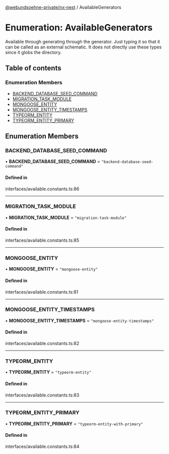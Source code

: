 [@webundsoehne-private/nx-nest](../README.md) / AvailableGenerators

# Enumeration: AvailableGenerators

Available through generating through the generator.
Just typing it so that it can be called as an external schematic.
It does not directly use these types since it globs the directory.

## Table of contents

### Enumeration Members

- [BACKEND\_DATABASE\_SEED\_COMMAND](AvailableGenerators.md#backend_database_seed_command)
- [MIGRATION\_TASK\_MODULE](AvailableGenerators.md#migration_task_module)
- [MONGOOSE\_ENTITY](AvailableGenerators.md#mongoose_entity)
- [MONGOOSE\_ENTITY\_TIMESTAMPS](AvailableGenerators.md#mongoose_entity_timestamps)
- [TYPEORM\_ENTITY](AvailableGenerators.md#typeorm_entity)
- [TYPEORM\_ENTITY\_PRIMARY](AvailableGenerators.md#typeorm_entity_primary)

## Enumeration Members

### BACKEND\_DATABASE\_SEED\_COMMAND

• **BACKEND\_DATABASE\_SEED\_COMMAND** = ``"backend-database-seed-command"``

#### Defined in

interfaces/available.constants.ts:86

___

### MIGRATION\_TASK\_MODULE

• **MIGRATION\_TASK\_MODULE** = ``"migration-task-module"``

#### Defined in

interfaces/available.constants.ts:85

___

### MONGOOSE\_ENTITY

• **MONGOOSE\_ENTITY** = ``"mongoose-entity"``

#### Defined in

interfaces/available.constants.ts:81

___

### MONGOOSE\_ENTITY\_TIMESTAMPS

• **MONGOOSE\_ENTITY\_TIMESTAMPS** = ``"mongoose-entity-timestamps"``

#### Defined in

interfaces/available.constants.ts:82

___

### TYPEORM\_ENTITY

• **TYPEORM\_ENTITY** = ``"typeorm-entity"``

#### Defined in

interfaces/available.constants.ts:83

___

### TYPEORM\_ENTITY\_PRIMARY

• **TYPEORM\_ENTITY\_PRIMARY** = ``"typeorm-entity-with-primary"``

#### Defined in

interfaces/available.constants.ts:84
